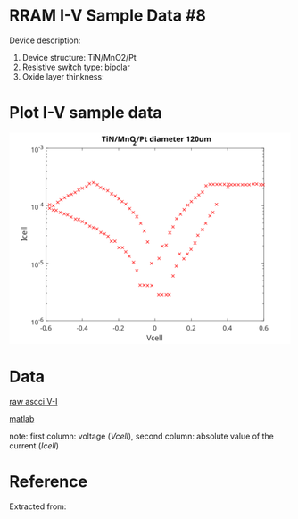 # RRAM I-V Sample Data #8

Device description:
1. Device structure: TiN/MnO2/Pt
2. Resistive switch type: bipolar
3. Oxide layer thinkness: 


# Plot I-V sample data

![i-v](i-v-2-4.svg)


# Data

[raw ascci V-I ](i-v-2-4.csv)

[matlab](i-v-2-4.mat)

note: first column: voltage (*Vcell*), second column: absolute value of the current (*Icell*)

# Reference

Extracted from:

